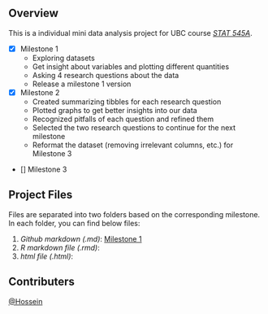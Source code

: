 ## Overview
This is a individual mini data analysis project for UBC course *[STAT 545A](https://stat545.stat.ubc.ca/syllabus-545a/)*.

- [x] Milestone 1
  * Exploring datasets
  * Get insight about variables and plotting different quantities
  * Asking 4 research questions about the data
  * Release a milestone 1 version 
- [x] Milestone 2
  * Created summarizing tibbles for each research question
  * Plotted graphs to get better insights into our data
  * Recognized pitfalls of each question and refined them
  * Selected the two research questions to continue for the next milestone
  * Reformat the dataset (removing irrelevant columns, etc.) for Milestone 3
- [] Milestone 3
 
 ## Project Files
 Files are separated into two folders based on the corresponding milestone. In each folder, you can find below files:
1. *Github markdown (.md)*: [Milestone 1](/Milestone\1/MD1-M1.md)
2. *R markdown file (.rmd)*:
3. *html file (.html)*:

## Contributers
[@Hossein](https://github.com/HosseinEbrahimiK)


